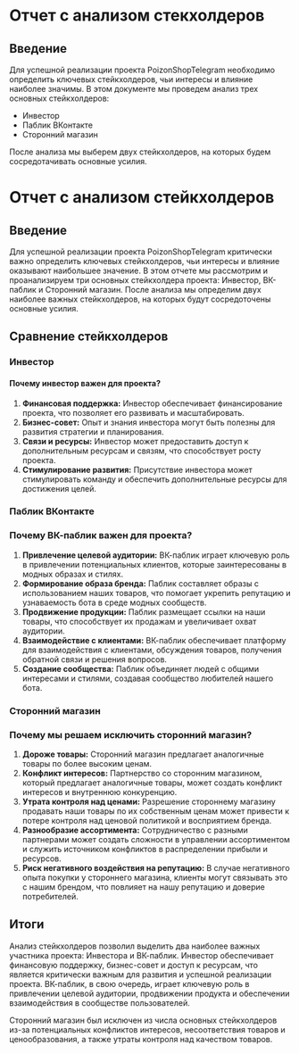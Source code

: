 # Отчет с анализом стекхолдеров

## Введение
Для успешной реализации проекта PoizonShopTelegram необходимо определить ключевых стейкхолдеров, чьи интересы и влияние наиболее значимы. В этом документе мы проведем анализ трех основных стейкхолдеров: 
 - Инвестор
 - Паблик ВКонтакте
 - Сторонний магазин
 
После анализа мы выберем двух стейкхолдеров, на которых будем сосредотачивать основные усилия.

# Отчет с анализом стейкхолдеров

## Введение
Для успешной реализации проекта PoizonShopTelegram критически важно определить ключевых стейкхолдеров, чьи интересы и влияние оказывают наибольшее значение. В этом отчете мы рассмотрим и проанализируем три основных стейкхолдера проекта: Инвестор, ВК-паблик и Сторонний магазин. После анализа мы определим двух наиболее важных стейкхолдеров, на которых будут сосредоточены основные усилия.

## Сравнение стейкхолдеров

### Инвестор

#### Почему инвестор важен для проекта?
1. **Финансовая поддержка:** Инвестор обеспечивает финансирование проекта, что позволяет его развивать и масштабировать.
2. **Бизнес-совет:** Опыт и знания инвестора могут быть полезны для развития стратегии и планирования.
3. **Связи и ресурсы:** Инвестор может предоставить доступ к дополнительным ресурсам и связям, что способствует росту проекта.
4. **Стимулирование развития:** Присутствие инвестора может стимулировать команду и обеспечить дополнительные ресурсы для достижения целей.

### Паблик ВКонтакте

### Почему ВК-паблик важен для проекта?
1. **Привлечение целевой аудитории:** ВК-паблик играет ключевую роль в привлечении потенциальных клиентов, которые заинтересованы в модных образах и стилях.
2. **Формирование образа бренда:** Паблик составляет образы с использованием наших товаров, что помогает укрепить репутацию и узнаваемость бота в среде модных сообществ.
3. **Продвижение продукции:** Паблик размещает ссылки на наши товары, что способствует их продажам и увеличивает охват аудитории.
4. **Взаимодействие с клиентами:** ВК-паблик обеспечивает платформу для взаимодействия с клиентами, обсуждения товаров, получения обратной связи и решения вопросов.
5. **Создание сообщества:** Паблик объединяет людей с общими интересами и стилями, создавая сообщество любителей нашего бота.

### Сторонний магазин

### Почему мы решаем исключить сторонний магазин?

1. **Дороже товары:** Сторонний магазин предлагает аналогичные товары по более высоким ценам.
2. **Конфликт интересов:** Партнерство со сторонним магазином, который предлагает аналогичные товары, может создать конфликт интересов и внутреннюю конкуренцию.
3. **Утрата контроля над ценами:** Разрешение стороннему магазину продавать наши товары по их собственным ценам может привести к потере контроля над ценовой политикой и восприятием бренда.
4. **Разнообразие ассортимента:** Сотрудничество с разными партнерами может создать сложности в управлении ассортиментом и служить источником конфликтов в распределении прибыли и ресурсов.
5. **Риск негативного воздействия на репутацию:** В случае негативного опыта покупки у стороннего магазина, клиенты могут связывать это с нашим брендом, что повлияет на нашу репутацию и доверие потребителей.



## Итоги

Анализ стейкхолдеров позволил выделить два наиболее важных участника проекта: Инвестора и ВК-паблик. Инвестор обеспечивает финансовую поддержку, бизнес-совет и доступ к ресурсам, что является критически важным для развития и успешной реализации проекта. ВК-паблик, в свою очередь, играет ключевую роль в привлечении целевой аудитории, продвижении продукта и обеспечении взаимодействия в сообществе пользователей.

Сторонний магазин был исключен из числа основных стейкхолдеров из-за потенциальных конфликтов интересов, несоответствия товаров и ценообразования, а также утраты контроля над качеством товаров.
